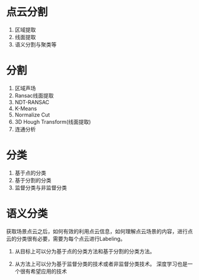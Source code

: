 # 点云分割

1. 区域提取
2. 线面提取
3. 语义分割与聚类等

# 分割
1. 区域声场
2. Ransac线面提取
3. NDT-RANSAC
4. K-Means
5. Normalize Cut
6. 3D Hough Transform(线面提取)
7. 连通分析

# 分类
1. 基于点的分类
2. 基于分割的分类
3. 监督分类与非监督分类

# 语义分类
获取场景点云之后，如何有效的利用点云信息，如何理解点云场景的内容，进行点云的分类很有必要，需要为每个点云进行Labeling。

1. 从目标上可以分为基于点的分类方法和基于分割的分类方法。

2. 从方法上可以分为基于监督分类的技术或者非监督分类技术。
深度学习也是一个很有希望应用的技术
